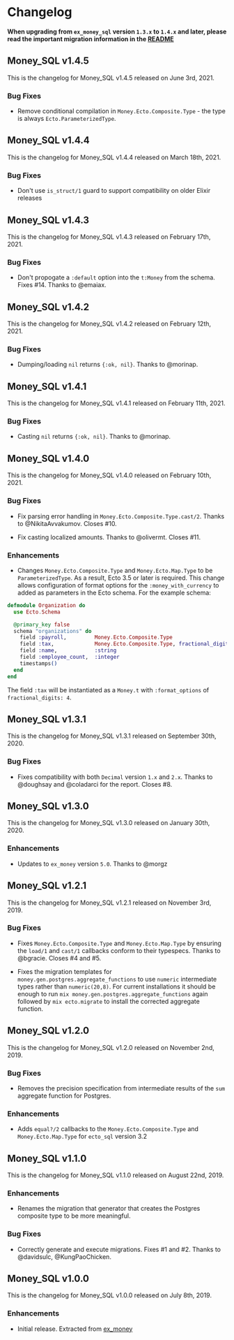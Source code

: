 # Changelog

**When upgrading from `ex_money_sql` version `1.3.x` to `1.4.x` and later, please read the important migration information in the [README](/readme.html#migrating-from-money-sql-versions-1-3-or-earlier)**

## Money_SQL v1.4.5

This is the changelog for Money_SQL v1.4.5 released on June 3rd, 2021.

### Bug Fixes

* Remove conditional compilation in `Money.Ecto.Composite.Type` - the type is always `Ecto.ParameterizedType`.

## Money_SQL v1.4.4

This is the changelog for Money_SQL v1.4.4 released on March 18th, 2021.

### Bug Fixes

* Don't use `is_struct/1` guard to support compatibility on older Elixir releases

## Money_SQL v1.4.3

This is the changelog for Money_SQL v1.4.3 released on February 17th, 2021.

### Bug Fixes

* Don't propogate a `:default` option into the `t:Money` from the schema. Fixes #14. Thanks to @emaiax.

## Money_SQL v1.4.2

This is the changelog for Money_SQL v1.4.2 released on February 12th, 2021.

### Bug Fixes

* Dumping/loading `nil` returns `{:ok, nil}`.  Thanks to @morinap.

## Money_SQL v1.4.1

This is the changelog for Money_SQL v1.4.1 released on February 11th, 2021.

### Bug Fixes

* Casting `nil` returns `{:ok, nil}`.  Thanks to @morinap.

## Money_SQL v1.4.0

This is the changelog for Money_SQL v1.4.0 released on February 10th, 2021.

### Bug Fixes

* Fix parsing error handling in `Money.Ecto.Composite.Type.cast/2`. Thanks to @NikitaAvvakumov. Closes #10.

* Fix casting localized amounts. Thanks to @olivermt. Closes #11.

### Enhancements

* Changes `Money.Ecto.Composite.Type` and `Money.Ecto.Map.Type` to be `ParameterizedType`. As a result, Ecto 3.5 or later is required. This change allows configuration of format options for the `:money_with_currency` to added as parameters in the Ecto schema.  For the example schema:
```elixir
defmodule Organization do
  use Ecto.Schema

  @primary_key false
  schema "organizations" do
    field :payroll,         Money.Ecto.Composite.Type
    field :tax,             Money.Ecto.Composite.Type, fractional_digits: 4
    field :name,            :string
    field :employee_count,  :integer
    timestamps()
  end
end
```
The field `:tax` will be instantiated as a `Money.t` with `:format_options` of `fractional_digits: 4`.

## Money_SQL v1.3.1

This is the changelog for Money_SQL v1.3.1 released on September 30th, 2020.

### Bug Fixes

* Fixes compatibility with both `Decimal` version `1.x` and `2.x`. Thanks to @doughsay and @coladarci for the report. Closes #8.

## Money_SQL v1.3.0

This is the changelog for Money_SQL v1.3.0 released on January 30th, 2020.

### Enhancements

* Updates to `ex_money` version `5.0`. Thanks to @morgz

## Money_SQL v1.2.1

This is the changelog for Money_SQL v1.2.1 released on November 3rd, 2019.

### Bug Fixes

* Fixes `Money.Ecto.Composite.Type` and `Money.Ecto.Map.Type` by ensuring the `load/1` and `cast/1` callbacks conform to their typespecs.  Thanks to @bgracie. Closes #4 and #5.

* Fixes the migration templates for `money.gen.postgres.aggregate_functions` to use `numeric` intermediate types rather than `numeric(20,8)`. For current installations it should be enough to run `mix money.gen.postgres.aggregate_functions` again followed by `mix ecto.migrate` to install the corrected aggregate function.

## Money_SQL v1.2.0

This is the changelog for Money_SQL v1.2.0 released on November 2nd, 2019.

### Bug Fixes

* Removes the precision specification from intermediate results of the `sum` aggregate function for Postgres.

### Enhancements

* Adds `equal?/2` callbacks to the `Money.Ecto.Composite.Type` and `Money.Ecto.Map.Type` for `ecto_sql` version 3.2

## Money_SQL v1.1.0

This is the changelog for Money_SQL v1.1.0 released on August 22nd, 2019.

### Enhancements

* Renames the migration that generator that creates the Postgres composite type to be more meaningful.

### Bug Fixes

* Correctly generate and execute migrations.  Fixes #1 and #2.  Thanks to @davidsulc, @KungPaoChicken.

## Money_SQL v1.0.0

This is the changelog for Money_SQL v1.0.0 released on July 8th, 2019.

### Enhancements

* Initial release.  Extracted from [ex_money](https://hex.pm/packages/ex_money)
